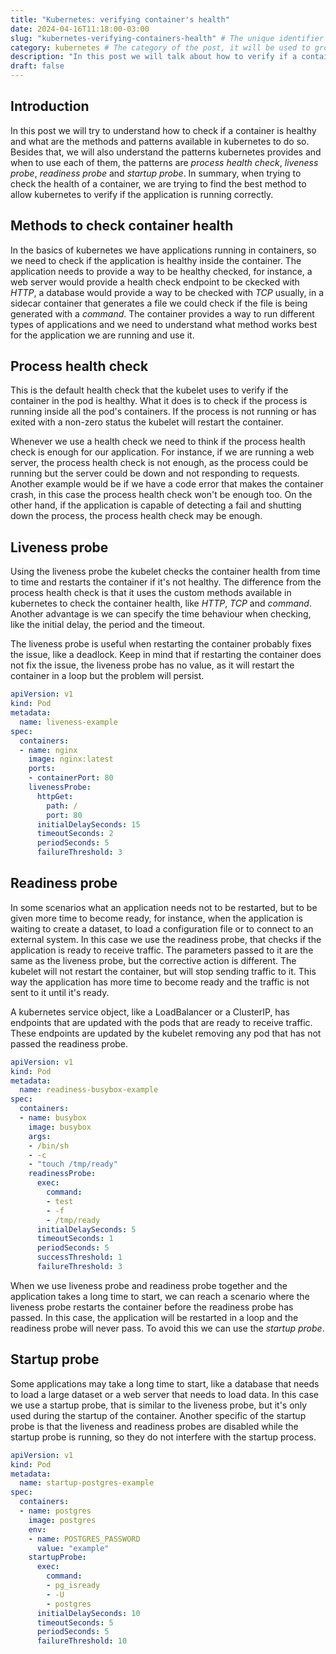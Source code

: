 ```yaml
---
title: "Kubernetes: verifying container's health"
date: 2024-04-16T11:18:00-03:00
slug: "kubernetes-verifying-containers-health" # The unique identifier of the post in the URL, if you place a new slug the URL will change, i this case it would be https://caiogomes.me/posts/here-you-will-place-the-slug-of-the-post/
category: kubernetes # The category of the post, it will be used to group posts in the same category. Not using for now
description: "In this post we will talk about how to verify if a container is healthy in Kubernetes"
draft: false
---
```


## Introduction
In this post we will try to understand how to check if a container is healthy and what are the methods and patterns available in kubernetes to do so.
Besides that, we will also understand the patterns kubernetes provides and when to use each of them, the patterns are *process health check*, *liveness probe*, *readiness probe* and *startup probe*.
In summary, when trying to check the health of a container, we are trying to find the best method to allow kubernetes to verify if the application is running correctly. 

## Methods to check container health
In the basics of kubernetes we have applications running in containers, so we need to check if the application is healthy inside the container.
The application needs to provide a way to be healthy checked, for instance, a web server would provide a health check endpoint to be ckecked with *HTTP*,
a database would provide a way to be checked with *TCP* usually, in a sidecar container that generates a file we could check if the file is being generated with a *command*.
The container provides a way to run different types of applications and we need to understand what method works best for the application we are running and use it.

## Process health check
This is the default health check that the kubelet uses to verify if the container in the pod is healthy. What it does is to check if the process is running inside all the pod's containers.
If the process is not running or has exited with a non-zero status the kubelet will restart the container. 

Whenever we use a health check we need to think if the process health check is enough for our application. 
For instance, if we are running a web server, the process health check is not enough, as the process could be running but the server could be down and not responding to requests.
Another example would be if we have a code error that makes the container crash, in this case the process health check won't be enough too.
On the other hand, if the application is capable of detecting a fail and shutting down the process, the process health check may be enough.

## Liveness probe
Using the liveness probe the kubelet checks the container health from time to time and restarts the container if it's not healthy. The difference from the process health check is that
it uses the custom methods available in kubernetes to check the container health, like *HTTP*, *TCP* and *command*. Another advantage is we can specify the time behaviour when checking,
like the initial delay, the period and the timeout.

The liveness probe is useful when restarting the container probably fixes the issue, like a deadlock. Keep in mind that if restarting the container does not fix the issue,
the liveness probe has no value, as it will restart the container in a loop but the problem will persist.

```yaml
apiVersion: v1
kind: Pod
metadata:
  name: liveness-example
spec:
  containers:
  - name: nginx
    image: nginx:latest
    ports:
    - containerPort: 80
    livenessProbe:
      httpGet:
        path: /
        port: 80
      initialDelaySeconds: 15
      timeoutSeconds: 2
      periodSeconds: 5
      failureThreshold: 3
```

## Readiness probe
In some scenarios what an application needs not to be restarted, but to be given more time to become ready, for instance, when the application is waiting to create a dataset,
to load a configuration file or to connect to an external system. In this case we use the readiness probe, that checks if the application is ready to receive traffic.
The parameters passed to it are the same as the liveness probe, but the corrective action is different. The kubelet will not restart the container, but will stop sending traffic to it.
This way the application has more time to become ready and the traffic is not sent to it until it's ready.

A kubernetes service object, like a LoadBalancer or a ClusterIP, has endpoints that are updated with the pods that are ready to receive traffic.
These endpoints are updated by the kubelet removing any pod that has not passed the readiness probe.

```yaml
apiVersion: v1
kind: Pod
metadata:
  name: readiness-busybox-example
spec:
  containers:
  - name: busybox
    image: busybox
    args:
    - /bin/sh
    - -c
    - "touch /tmp/ready"
    readinessProbe:
      exec:
        command:
        - test
        - -f
        - /tmp/ready
      initialDelaySeconds: 5
      timeoutSeconds: 1
      periodSeconds: 5
      successThreshold: 1
      failureThreshold: 3
```

When we use liveness probe and readiness probe together and the application takes a long time to start, we can reach a scenario where the liveness probe restarts the container
before the readiness probe has passed. In this case, the application will be restarted in a loop and the readiness probe will never pass. To avoid this we can use the *startup probe*.

## Startup probe
Some applications may take a long time to start, like a database that needs to load a large dataset or a web server that needs to load data.
In this case we use a startup probe, that is similar to the liveness probe, but it's only used during the startup of the container.
Another specific of the startup probe is that the liveness and readiness probes are disabled while the startup probe is running, so they do not interfere
with the startup process.

```yaml
apiVersion: v1
kind: Pod
metadata:
  name: startup-postgres-example
spec:
  containers:
  - name: postgres
    image: postgres
    env:
    - name: POSTGRES_PASSWORD
      value: "example"
    startupProbe:
      exec:
        command:
        - pg_isready
        - -U
        - postgres
      initialDelaySeconds: 10
      timeoutSeconds: 5
      periodSeconds: 5
      failureThreshold: 10
```

